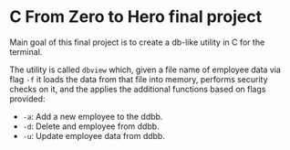 # C From Zero to Hero final project

Main goal of this final project is to create a db-like utility in C for the terminal.

The utility is called `dbview` which, given a file name of employee data via flag `-f` it loads the 
data from that file into memory, performs security checks on it, and the applies the additional 
functions based on flags provided:

- `-a`: Add a new employee to the ddbb.
- `-d`: Delete and employee from ddbb.
- `-u`: Update employee data from ddbb.

